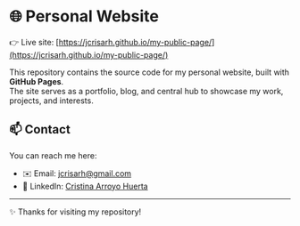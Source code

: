 # 🌐 Personal Website

👉 Live site: [https://jcrisarh.github.io/my-public-page/](https://jcrisarh.github.io/my-public-page/)

This repository contains the source code for my personal website, built with **GitHub Pages**.  
The site serves as a portfolio, blog, and central hub to showcase my work, projects, and interests.


## 📫 Contact
You can reach me here:  
- ✉️ Email: [jcrisarh@gmail.com](mailto:jcrisarh@gmail.com)  
- 💼 LinkedIn: [Cristina Arroyo Huerta](https://www.linkedin.com/in/cristina-arroyo-huerta-641338ba/)
---

✨ Thanks for visiting my repository!  
